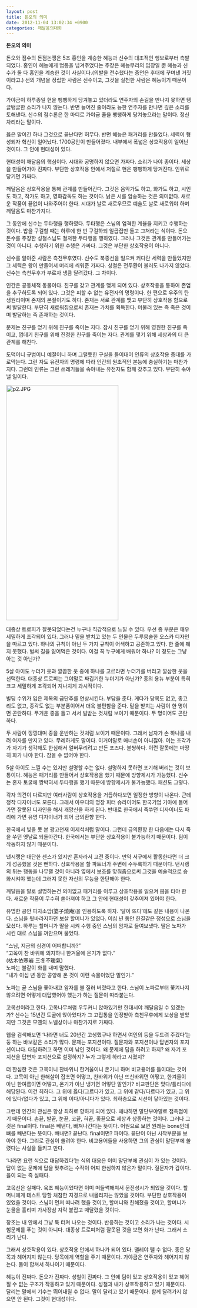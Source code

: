 ```yaml
---
layout: post
title: 돈오의 의미
date: 2012-11-04 13:02:34 +0900
categories: 깨달음의대화
---
```

**돈오의 의미** 



돈오와 점수의 돈점논쟁은 5조 홍인을 계승한 혜능과 신수의 대조적인 행보로부터 촉발되었다. 홍인이 혜능에게 법통을 넘겨주었다는 주장은 혜능무리의 입장일 뿐 혜능과 신수가 둘 다 홍인을 계승한 것이 사실이다.(의발을 전수했다는 증언은 후대에 꾸며낸 거짓이라고.) 선의 개념을 정립한 사람은 신수이고, 그것을 실천한 사람은 혜능이기 때문이다. 

   
가야금이 하루종일 현을 팽팽하게 당겨놓고 있더라도 연주자의 손길을 만나지 못하면 탱글탱글한 소리가 나지 않는다. 반면 늘어진 줄이라도 능한 연주자를 만나면 깊은 소리를 토해낸다. 신수의 점수론은 한 마디로 가야금 줄을 팽팽하게 당겨놓으라는 말이다. 정신차리라는 말이다. 

   
옳은 말이긴 하나 그것으로 끝난다면 허무다. 반면 혜능은 패거리를 만들었다. 세력이 형성되자 혁신이 일어났다. 1700공안이 만들어졌다. 내부에서 폭넓은 상호작용이 일어난 것이다. 그 안에 현대성이 있다. 

   
현대성이 깨달음의 핵심이다. 시대와 공명하지 않으면 가짜다. 소리가 나야 종이다. 세상을 만들어가야 진짜다. 부단한 상호작용 안에서 저절로 현은 팽팽하게 당겨진다. 인위로 당기면 가짜다.

   
깨달음은 상호작용을 통해 관계를 만들어간다. 그것은 음악가도 하고, 화가도 하고, 시인도 하고, 작가도 하고, 영화감독도 하는 것이다. 낡은 시를 암송하는 것은 의미없다. 새로운 작품이 끝없이 나와주어야 한다. 시대가 날로 새로우므로 예술도 날로 새로워야 하며 깨달음도 마찬가지다. 

   
그 동안에 신수는 두타행을 행하였다. 두타행은 스님의 엄격한 계율을 지키고 수행하는 것이다. 밥을 구걸할 때는 하루에 한 번 구걸하되 일곱집만 돌고 그쳐라는 식이다. 돈오돈수를 주장한 성철스님도 철저한 두타행을 행하였다. 그러나 그것은 관계를 만들어가는 것이 아니다. 수행하기 위한 수행은 가짜다. 그것은 부단한 상호작용이 아니다.

   
신수를 알아준 사람은 측천무후였다. 신수도 북종선을 일으켜 커다란 세력을 만들었지만 그 세력은 왕이 만들어서 머리에 씌워준 가짜다. 성철은 전두환이 불러도 나가지 않았다. 신수는 측천무후가 부르자 냉큼 달려갔다. 그 차이다. 

   
인간은 공동체적 동물이다. 친구를 갖고 관계를 맺게 되어 있다. 상호작용을 통하여 존엄을 추구하도록 되어 있다. 그것은 피할 수 없는 유전자의 명령이다. 한 편으로 우주의 탄생원리이며 존재의 본질이기도 하다. 존재는 서로 관계를 맺고 부단히 상호작용 함으로써 발달한다. 부단히 새로워짐으로써 존재는 가치를 획득한다. 머물러 있는 즉 죽은 것이며 발달하는 즉 존재하는 것이다. 

   
문제는 친구를 얻기 위해 친구를 죽이는 자다. 잠시 친구를 얻기 위해 영원한 친구를 죽이고, 껍데기 친구를 위해 진정한 친구를 죽이는 자다. 관계를 맺기 위해 세상과의 더 큰 관계를 해친다. 

   
도덕이니 규범이니 예절이니 하며 그럴듯한 구실을 들이대어 인류의 상호작용 증대를 가로막는다. 그런 자도 유전자의 명령에 따라 인간의 원초적인 본능에 충실하기는 마찬가지다. 그런데 인류는 그런 쓰레기들을 솎아내는 유전자도 함께 갖추고 있다. 부단히 솎아낼 일이다.



 <img alt="p2.JPG" src="assets/attach/images/198/210/282/p2.JPG" width="305" height="639" />  




대종상 트로피가 잘못되었다는건 누구나 직감적으로 느낄 수 있다. 우선 종 부분은 매우 세밀하게 조각되어 있다. 그러나 밑을 받치고 있는 두 인물은 두루뭉술한 오스카 디자인을 따르고 있다. 하나의 규칙이 아닌 두 가지 규칙이 어색하고 공존하고 있다. 한 줄에 꿰지 못했다. 벌써 길을 잃어먹은 것이다. 이걸 꼭 누구에게 배워야 하나? 이 정도는 그냥 아는 것 아닌가? 

   
5살 아이도 누더기 옷과 깔끔한 옷 중에 하나를 고르라면 누더기를 버리고 깔삼한 옷을 선택한다. 대종상 트로피는 그야말로 짜깁기한 누더기가 아닌가? 종의 용뉴 부분이 특히 크고 세밀하게 조각되어 지나치게 과시적이다. 

   
빌딩 수위가 입은 제복의 금단추를 연상시킨다. 부담을 준다. 게다가 당목도 없고, 종고리도 없고, 종각도 없는 부분품이어서 더욱 불편함을 준다. 밑을 받치는 사람이 한 명이면 곤란하다. 무거운 종을 들고 서서 벌받는 것처럼 보이기 때문이다. 두 명이어도 곤란하다.

   
두 사람이 낑낑대며 종을 운반하는 것처럼 보이기 때문이다. 그래서 남자가 손 하나를 내려 여자를 만지고 있다. 무례하게도 말이다. 이거야말로 매너손이 아니잖아. 이는 조각가가 자기가 생각해도 한심해서 얼버무리려고 만든 포즈다. 불쌍하다. 이런 잘못에는 마땅히 화가 나야 한다. 참을 수 없어야 한다. 

   
5살 아이도 느낄 수는 있지만 설명할 수는 없다. 설명하지 못하면 포기해 버리는 것이 보통이다. 혜능은 패거리를 만들어서 상호작용을 했기 때문에 방향제시가 가능했다. 신수는 혼자 토굴에 짱박혀서 두타행을 했기 때문에 방향제시가 불가능했다. 패션도 그렇다. 

   
각자 의견이 다르지만 여러사람이 상호작용을 거듭하다보면 일정한 방향이 나온다. 근데 정작 디자이너도 모른다. 그래서 아우디의 명장 피터 슈라이어도 한국기업 기아에 들어가면 잘못된 디자인을 해서 개망신을 하게 된다. 반대로 한국에서 죽쑤던 디자이너도 파리에 가면 유명 디자이너가 되어 금의환향 한다. 

   
한국에서 빛을 못 본 광고천재 이제석처럼 말이다. 그런데 금의환향 한 다음에는 다시 죽을 쑤던 옛날로 되돌아간다. 한국에서는 부단한 상호작용이 불가능하기 때문이다. 팀이 작동하지 않기 때문이다. 

   
낸시랭은 대단한 센스가 있지만 혼자라서 고전 중이다. 만약 서구에서 활동한다면 더 크게 성공했을 것은 뻔하다. 상호작용을 할 파트너가 주변에 수두룩하기 때문이다. 낸시랭의 튀는 행동을 나무랠 것이 아니라 옆에서 보조를 맞춰줌으로써 그것을 예술적으로 승화시켜야 했는데 그러지 못한 자신의 무능을 한탄해야 한다. 

   
깨달음을 말로 설명하는건 의미없고 패거리를 이루고 상호작용을 일으켜 붐을 타야 한다. 새로운 작품이 무수히 쏟아져야 하고 그 안에 현대성이 갖추어져 있어야 한다.

   
유명한 공안 파자소암(婆子燒庵)을 인용하도록 하자. ‘달이 뜨다’에도 같은 내용이 나온다. 스님을 뒷바라지하던 보살 할머니가 있었다. 이십 년 동안 한결같은 정성으로 스님을 모셨다. 하루는 할머니가 딸을 시켜 수행 중인 스님의 암자로 들여보냈다. 딸은 노파가 시킨 대로 스님을 껴안으며 물었다. 

   
“스님, 지금의 심경이 어떠합니까?”   
“고목이 찬 바위에 의지하니 한겨울에 온기가 없다.”   
(枯木依寒岩 三冬不暖氣)   
노파는 불같이 화를 내며 말했다.    
“내가 이십 년 동안 공양해 온 것이 이런 속물이었단 말인가.” 

   
노파는 곧 스님을 쫓아내고 암자를 불 질러 버렸다고 한다. 스님이 노파로부터 쫓겨나지 않으려면 어떻게 대답했어야 했는가 하는 질문이 따라붙는다. 

   
고목선이라고 한다. 고목나무처럼 우두커니 앉아있기만 한대서야 깨달음일 수 있겠는가? 신수는 15년간 토굴에 앉아있다가 그 고집통을 인정받아 측천무후에게 보상을 받았지만 그것은 모옌의 노벨상이나 마찬가지로 가짜다. 

   
웹을 검색해보면 ‘나라면 너도 20년간 고생했구나 하면서 여인의 등을 두드려 주겠다’는둥 하는 바보같은 소리가 많다. 문제는 포지션이다. 질문자와 포지션이냐 답변자의 포지션이냐다. 대답하려고 하면 이미 낚인 것이다. 왜 문제에 답을 하려고 하지? 왜 자기 포지션을 답변자 포지션으로 설정하지? 누가 그렇게 하라고 시켰지? 

   
더 한심한 것은 고목이니 찬바위니 한겨울이니 온기니 하며 비교용어를 들이대는 것이다. 고목이 아닌 한해살이 잡초면 어떻고, 찬바위가 아닌 뜨신바위면 어떻고, 한겨울이 아닌 한여름이면 어떻고, 온기가 아닌 냉기면 어떻단 말인가? 비교판단은 맞다/틀리다에 해당된다. 이건 최하다. 그 위에 옳다/그르다가 있고, 그 위에 같다/다르다가 있고, 그 위에 있다/없다가 있고, 그 위에 이다/아니다가 있다. 최하층으로 시선이 닿아있는 것이다. 

   
그런데 인간의 관심은 항상 최하로 향하게 되어 있다. 왜냐하면 말단부야말로 접촉점이기 때문이다. 손끝, 발끝, 눈끝, 코끝, 혀끝, 좆끝으로 세상과 상종하는 것이다. 그러나 그것은 final이다. final은 빼낸다, 빠져나간다는 뜻이다. 어원으로 보면 원래는 bone인데 뼈를 빼낸다는 뜻이다. 빼내면? 끝난다. final이면? 파이다. 끝단이 아닌 시작부분을 보아야 한다. 그리로 관심이 쏠려야 한다. 비교용어들을 사용하면 그의 관심이 말단부에 쏠렸다는 사실을 들키고 만다. 

   
‘나라면 요런 식으로 대답하겠다’는 식의 대응은 이미 말단부에 관심이 가 있는 것이다. 답이 없는 문제에 답을 맞추려는 수작이 어찌 한심하지 않은가 말이다. 질문자가 갑이다. 을이 되는 즉 실패다. 

   
고목선은 실패다. 육조 혜능이었다면 이미 떠들썩해져서 문전성시가 되었을 것이다. 할머니에게 테스트 당할 처참한 지경으로 내몰리지는 않았을 것이다. 부단한 상호작용이 있었을 것이다. 스님이 먼저 떠나려 했을 것이고, 할머니와 친해졌을 것이고, 할머니가 눈물을 흘리며 가사장삼 자락 붙잡고 매달렸을 것이다. 

   
창조는 내 안에서 그냥 툭 터져 나오는 것이다. 반응하는 것이고 소리가 나는 것이다. 시험문제를 푸는 것이 아니다. 대종상 트로피처럼 잘못된 것을 보면 화가 난다. 그래서 소리가 난다. 

   
그래서 상호작용이 있다. 상호작용 안에서 하나가 되어 있다. 뗄레야 뗄 수 없다. 종은 당목과 헤어지지 않는다. 당목에게 역할을 주기 때문이다. 가야금은 연주자와 헤어지지 않는다. 둘이 합쳐서 하나이기 때문이다. 

   
혜능이 진짜다. 돈오가 진짜다. 성철이 진짜다. 그 안에 팀이 있고 상호작용이 있고 헤어질 수 없는 구조가 작동하고 있기 때문이다. 성철과 내가 상호작용하고 있기 때문이다. 달리는 말에서 기수는 뛰어내릴 수 없다. 말이 달리고 있기 때문이다. 함께 달려가지 않으면 안 된다. 그것이 현대성이다.
